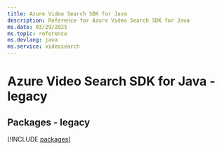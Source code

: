```yaml
---
title: Azure Video Search SDK for Java
description: Reference for Azure Video Search SDK for Java
ms.date: 03/29/2025
ms.topic: reference
ms.devlang: java
ms.service: videosearch
---
```

# Azure Video Search SDK for Java - legacy
## Packages - legacy
[!INCLUDE [packages](video-search-index.md)]